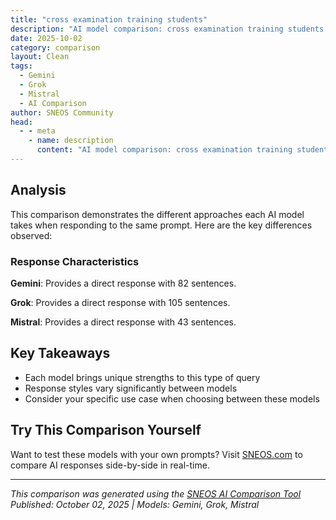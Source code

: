 ```yaml
---
title: "cross examination training students"
description: "AI model comparison: cross examination training students..."
date: 2025-10-02
category: comparison
layout: Clean
tags:
  - Gemini
  - Grok
  - Mistral
  - AI Comparison
author: SNEOS Community
head:
  - - meta
    - name: description
      content: "AI model comparison: cross examination training students..."
---
```


<ChatComparison
  title="cross examination training students"
  prompt="cross examination training students"
  :responses='{
    "Gemini": "Cross-examination training for students is a vital part of legal education and mock trial preparation. Here\u0027s a breakdown of key areas covered and training methods:\n\n**I. Fundamental Principles \u0026 Goals**\n\n*   **Purpose of Cross-Examination:**\n    *   **Discredit the Witness:**  Demonstrate the witness is untruthful, biased, has poor memory, or limited perception.\n    *   **Elicit Favorable Facts:** Extract information from the witness that supports your case or damages the opposing side.\n    *   **Lay the Foundation for Impeachment:** Set up the witness to be contradicted later with prior statements or other evidence.\n    *   **Explore Inconsistencies:** Highlight discrepancies between the witness\u0027s testimony and other evidence or prior statements.\n    *   **Control the Witness:** Maintain control over the witness\u0027s responses and prevent them from elaborating beyond the scope of your questions.\n\n*   **Key Skills:**\n    *   **Preparation:** Thoroughly understanding the facts of the case, the witness\u0027s background, and their potential testimony.\n    *   **Question Formulation:** Crafting clear, concise, and leading questions.\n    *   **Active Listening:** Paying close attention to the witness\u0027s answers to identify inconsistencies or areas for further exploration.\n    *   **Improvisation:** Adapting to unexpected answers and changing your strategy on the fly.\n    *   **Control:** Maintaining composure and directing the flow of the examination.\n    *   **Observation:** Reading the witness\u0027s body language and nonverbal cues.\n    *   **Strategic Thinking:**  Understanding the overall strategy of your case and how the cross-examination contributes to it.\n\n**II. Questioning Techniques**\n\n*   **Leading Questions:**\n    *   Questions that suggest the answer.  Essential for cross-examination.\n    *   Examples:\n        *   \u0022You saw the defendant at the scene, *didn\u0027t you*?\u0022\n        *   \u0022It was raining heavily that night, *wasn\u0027t it*?\u0022\n    *   Purpose: To control the witness and elicit specific information.\n*   **Closed-Ended Questions:**\n    *   Questions that can be answered with a \u0022yes\u0022 or \u0022no.\u0022\n    *   Purpose: To limit the witness\u0027s ability to elaborate and prevent them from volunteering information.\n*   **Open-Ended Questions (Used Strategically):**\n    *   Questions that encourage the witness to provide a narrative response.\n    *   Use sparingly on cross-examination; primarily when you know the answer will be beneficial or to lay a trap.\n    *   Example: \u0022What did you see next?\u0022 (Only if you are confident in the answer)\n*   **Impeachment Techniques:**\n    *   **Prior Inconsistent Statement:** Showing the witness previously said something different.\n        *   *Foundation:* You MUST lay a proper foundation before impeaching:\n            1.  Commit the witness to the statement\n            2.  Credit the prior statement: \u0022Do you recall giving a statement to the police on...?\u0022\n            3.  Disclose the contents of the prior statement: read relevant part to the witness.\n            4.  Impeach\n    *   **Bias:** Demonstrating the witness has a reason to lie or favor one side.\n    *   **Sensory Defect:** Showing the witness\u0027s ability to perceive events was impaired.\n    *   **Reputation for Untruthfulness:** Introducing evidence of the witness\u0027s bad reputation for honesty.\n\n*   **Specific Questioning Strategies:**\n    *   **The \u0022One Fact Per Question\u0022 Rule:** Keep each question focused on a single fact to maintain control.\n    *   **The \u0022Avoid Asking \u0027Why\u0027\u0022 Rule:** \u0022Why\u0022 questions give the witness an opportunity to explain and potentially hurt your case.\n    *   **Use of Prior Testimony (Depositions, Preliminary Hearings):**  Mastering the use of prior testimony to impeach or refresh the witness\u0027s recollection.\n    *   **Echoing:**  Repeating or slightly rephrasing the witness\u0027s previous answer to emphasize a point or expose an inconsistency.\n    *   **Leading to the Inevitable Conclusion:**  Building a sequence of questions that logically leads the witness to a desired conclusion.\n\n**III. Training Methods**\n\n*   **Lectures and Presentations:**  Introducing the principles and techniques of cross-examination.\n*   **Demonstrations:**  Watching experienced attorneys or instructors perform cross-examinations.\n*   **Role-Playing:**  Students practice cross-examining each other in mock trial scenarios.\n    *   Provide detailed fact patterns, witness statements, and potential areas for cross-examination.\n    *   Assign roles of attorneys and witnesses.\n    *   Provide feedback on students\u0027 questioning techniques, control, and overall performance.\n*   **Mock Trials:**  Participating in full mock trials with realistic fact patterns and rules of evidence.\n*   **Videotaping and Review:** Recording student performances and providing feedback on their strengths and weaknesses.\n*   **Critique Sessions:**  Analyzing real-world cross-examinations from trials or hearings.\n*   **Improvisation Exercises:**  Developing the ability to think on their feet and adapt to unexpected situations.\n*   **Guest Speakers:**  Inviting experienced trial attorneys or judges to share their insights and experiences.\n*   **Preparation Drills:**  Focusing on specific aspects of preparation, such as witness analysis, fact investigation, and question drafting.\n*   **Feedback Focus:**\n    *  Content of questions: were they leading? relevant?\n    *  Demeanor:  were they respectful but firm?\n    *  Control:  did they keep the witness on track?\n    *  Clarity: were the questions easily understood?\n    *  Strategy:  did the cross further the case strategy?\n\n**IV. Common Mistakes to Avoid**\n\n*   **Asking Open-Ended Questions When You Don\u0027t Know the Answer:**  Can lead to unexpected and harmful testimony.\n*   **Arguing with the Witness:**  Makes you look aggressive and unprofessional.  Focus on eliciting facts, not debating opinions.\n*   **Asking Questions You Don\u0027t Know the Answer To:**  Always anticipate the possible responses and have a plan for dealing with them.\n*   **Being Unprepared:**  Failing to thoroughly research the facts and the witness\u0027s background.\n*   **Losing Control of the Witness:**  Allowing the witness to ramble or avoid answering the questions.\n*   **Telegraphing Your Intentions:**  Revealing your strategy too early in the examination.\n*   **Over-Cross-Examining:**  Knowing when to stop and avoid belaboring a point.\n*   **Being Unethical:**  Using trickery, misrepresentation, or abusive tactics.\n*   **Ignoring the Jury:**  Remembering that you are ultimately trying to persuade the jury, not just score points against the witness.\n*   **Not Listening:** The most important aspect. You must listen to the answer given and use it to craft your next question.\n\n**V. Ethical Considerations**\n\n*   **Truthfulness:**  Attorneys have a duty to be truthful in their representations to the court and to opposing counsel.\n*   **Fairness:**  Cross-examination should be conducted fairly and without harassment or intimidation.\n*   **Respect for Witnesses:**  Attorneys should treat witnesses with respect, even when they are attempting to discredit them.\n*   **Avoiding Unfair Prejudice:**  Attorneys should avoid asking questions that are designed to unfairly prejudice the jury against the witness.\n\nBy focusing on these principles, techniques, and training methods, students can develop the skills necessary to become effective cross-examiners and advocates. Remember, practice and feedback are essential for mastering this crucial skill.\n",
    "Grok": "Cross-examination training for students, whether in the context of law school, debate clubs, or mock trial programs, is an essential skill-building exercise that sharpens critical thinking, public speaking, and analytical abilities. Cross-examination is the process of questioning a witness or opponent to challenge their credibility, expose inconsistencies, or elicit favorable information. Below is a guide to designing and implementing effective cross-examination training for students:\n\n---\n\n### **1. Understanding the Basics of Cross-Examination**\n**Objective:** Teach students the purpose and structure of cross-examination.\n- **Purpose:** Explain that cross-examination is used to test the reliability of a witness\u2019s testimony, highlight biases, uncover contradictions, or support your case.\n- **Key Principles:**\n  - Ask leading questions (questions that suggest the answer, e.g., \u0022Isn\u2019t it true that...\u0022).\n  - Maintain control of the witness by avoiding open-ended questions.\n  - Focus on key points rather than irrelevant details.\n  - Stay calm and professional, even under pressure.\n- **Context:** Clarify the setting (e.g., courtroom for law students, debate for competitive debaters) and rules (e.g., time limits in mock trials or debate rounds).\n\n**Activity:** Provide students with a short video or transcript of a cross-examination (real or mock) and discuss the techniques used.\n\n---\n\n### **2. Developing Questioning Skills**\n**Objective:** Train students to craft strategic and effective questions.\n- **Types of Questions to Teach:**\n  - **Leading Questions:** Guide the witness to a specific answer (e.g., \u0022You were at the store on Tuesday, correct?\u0022).\n  - **Yes/No Questions:** Limit the witness\u0027s ability to elaborate.\n  - **Impeachment Questions:** Challenge credibility (e.g., \u0022Didn\u2019t you previously say the opposite in your statement?\u0022).\n- **Avoid Pitfalls:**\n  - Asking questions that allow the witness to explain (e.g., \u0022Why did you...\u0022).\n  - Losing focus by asking irrelevant or too many questions.\n- **Listening Skills:** Emphasize the importance of active listening to detect inconsistencies or opportunities to press further.\n\n**Activity:** Provide a mock witness statement. Have students write 5-10 leading questions to challenge the witness\u2019s story. Discuss their questions as a group to refine them.\n\n---\n\n### **3. Practicing Control and Demeanor**\n**Objective:** Teach students to maintain composure and control during cross-examination.\n- **Control the Witness:** Train students to interrupt politely if a witness gives long-winded answers or evades the question (e.g., \u0022Thank you, but please answer yes or no.\u0022).\n- **Stay Professional:** Emphasize the importance of tone, body language, and avoiding aggressive or sarcastic behavior.\n- **Adaptability:** Encourage students to adjust their approach based on the witness\u2019s responses.\n\n**Activity:** Role-play a cross-examination where one student is a cooperative witness and another is evasive. Switch roles to practice handling different types of witnesses.\n\n---\n\n### **4. Building a Strategy**\n**Objective:** Help students understand how to prepare for cross-examination strategically.\n- **Preparation Steps:**\n  - Review all evidence, witness statements, and prior testimony to identify weaknesses or contradictions.\n  - Anticipate the witness\u2019s likely responses and prepare follow-up questions.\n  - Focus on 2-3 key objectives (e.g., discredit a witness, confirm a fact, expose a lie).\n- **Organize Questions:** Teach students to structure their questions logically (e.g., start with easy yes/no questions to build rhythm, then move to harder, more probing questions).\n\n**Activity:** Provide students with a case file or debate resolution. Ask them to outline a cross-examination strategy, identifying their goals and key questions.\n\n---\n\n### **5. Handling Objections and Rules**\n**Objective:** Familiarize students with courtroom or debate rules and how to respond to objections.\n- **Common Objections:**\n  - Irrelevant: Question is not pertinent to the case.\n  - Argumentative: Question is meant to provoke rather than elicit information.\n  - Hearsay: Question asks for information not based on the witness\u2019s direct knowledge.\n- **Response to Objections:** Teach students to rephrase questions or justify their line of questioning when appropriate.\n\n**Activity:** Conduct a mock cross-examination with a third student or instructor acting as a judge. Introduce objections during the questioning to simulate a realistic environment.\n\n---\n\n### **6. Mock Trials and Simulations**\n**Objective:** Provide hands-on practice in a realistic setting.\n- **Set Up Scenarios:**\n  - Create or use pre-existing mock trial cases with witness affidavits and evidence.\n  - Assign roles (attorney, witness, judge) and rotate so all students experience cross-examination.\n- **Feedback:** After each simulation, provide constructive feedback on question phrasing, strategy, demeanor, and handling of objections.\n- **Time Limits:** Enforce realistic time constraints to mimic real courtroom or debate settings.\n\n**Activity:** Organize a full mock trial or debate round where students perform cross-examinations. Record the session (if possible) for review and self-assessment.\n\n---\n\n### **7. Peer and Self-Evaluation**\n**Objective:** Encourage reflective learning and improvement.\n- **Peer Feedback:** After each cross-examination, have peers provide feedback on strengths and areas for improvement.\n- **Self-Reflection:** Ask students to evaluate their own performance, focusing on what went well and what they would change.\n- **Instructor Guidance:** Provide actionable suggestions and highlight examples of effective techniques.\n\n**Activity:** Use a rubric to evaluate cross-examination performance based on clarity of questions, control of witness, strategic focus, and professionalism.\n\n---\n\n### **8. Resources for Cross-Examination Training**\n- **Books and Guides:**\n  - *\u0022Trial Advocacy: Planning, Analysis, and Strategy\u0022* by Marilyn J. Berger (for law students).\n  - *\u0022Winning at Trial\u0022* by D. Shane Read.\n- **Online Resources:**\n  - National Institute for Trial Advocacy (NITA) offers materials and workshops.\n  - YouTube channels with mock trial videos or real courtroom cross-examinations.\n- **Organizations and Competitions:**\n  - Participate in or observe mock trial competitions (e.g., American Mock Trial Association for college students).\n  - Join debate clubs or programs like the National Speech and Debate Association (NSDA).\n\n---\n\n### **Tips for Instructors**\n- **Start Simple:** Begin with basic scenarios and short cross-examinations before moving to complex cases.\n- **Encourage Confidence:** Build students\u2019 confidence by starting with supportive, low-stakes environments.\n- **Diverse Scenarios:** Use varied cases or topics to expose students to different challenges (e.g., hostile witnesses, technical evidence).\n- **Real-World Examples:** Share clips or anecdotes from real trials or debates to show effective (and ineffective) cross-examination techniques.\n\n---\n\nBy combining theory, strategy, and practical exercises, cross-examination training equips students with critical skills that are valuable not only in legal or debate settings but also in everyday problem-solving and communication. Tailor the training to the students\u2019 experience level and goals, whether they are preparing for a career in law, a debate tournament, or simply personal development.",
    "Mistral": "Cross-examination is a crucial skill for law students, especially those interested in litigation and trial advocacy. Here are some steps and tips to help students train effectively for cross-examination:\n\n### 1. **Understand the Basics**\n   - **Purpose**: The primary goal of cross-examination is to challenge the witness\u0027s testimony, expose inconsistencies, and elicit information that supports your case.\n   - **Structure**: Cross-examination typically involves leading questions, which suggest the answer you want the witness to give.\n\n### 2. **Preparation**\n   - **Know the Case**: Thoroughly understand the facts, legal issues, and evidence related to the case.\n   - **Research the Witness**: Gather as much information as possible about the witness, including their background, credibility, and any potential biases.\n   - **Prepare Questions**: Draft a series of leading questions that will guide the witness to the answers you want.\n\n### 3. **Practice Techniques**\n   - **Leading Questions**: Practice asking questions that suggest the answer. For example, \u0022Isn\u0027t it true that you were at the scene of the crime at 8 PM?\u0022\n   - **Impeachment**: Learn how to impeach a witness by showing inconsistencies in their testimony or by using prior statements.\n   - **Control the Witness**: Maintain control over the witness by asking short, direct questions and not allowing them to elaborate.\n\n### 4. **Role-Playing**\n   - **Mock Trials**: Participate in mock trials where you can practice cross-examining witnesses in a simulated courtroom setting.\n   - **Feedback**: Seek feedback from professors, peers, and legal professionals to improve your technique.\n\n### 5. **Observe and Learn**\n   - **Watch Experts**: Observe experienced attorneys conducting cross-examinations in real court cases or through recorded trials.\n   - **Analyze Techniques**: Pay attention to the strategies and techniques used by successful trial lawyers.\n\n### 6. **Develop Confidence**\n   - **Practice Regularly**: The more you practice, the more comfortable you will become with the process.\n   - **Stay Calm**: Learn to stay calm and composed under pressure, as cross-examination can be intense.\n\n### 7. **Ethical Considerations**\n   - **Respect the Witness**: Always treat the witness with respect, even if you are challenging their testimony.\n   - **Avoid Harassment**: Do not engage in harassing or intimidating behavior; focus on the facts and the evidence.\n\n### 8. **Use Technology**\n   - **Video Recordings**: Record your practice sessions and review them to identify areas for improvement.\n   - **Online Resources**: Utilize online resources, tutorials, and webinars to enhance your understanding and skills.\n\n### 9. **Join Advocacy Groups**\n   - **Moot Court**: Participate in moot court competitions to gain practical experience.\n   - **Trial Advocacy Clubs**: Join trial advocacy clubs or organizations that focus on developing litigation skills.\n\n### 10. **Continuous Learning**\n   - **Read Books**: Read books and articles on cross-examination techniques and strategies.\n   - **Attend Workshops**: Participate in workshops and seminars focused on trial advocacy and cross-examination.\n\n### Sample Questions for Practice\n1. **Establishing Facts**: \u0022Isn\u0027t it true that you were at the scene of the crime at 8 PM?\u0022\n2. **Challenging Credibility**: \u0022Didn\u0027t you previously testify that you saw the defendant at 9 PM, not 8 PM?\u0022\n3. **Exposing Bias**: \u0022Isn\u0027t it true that you have a personal relationship with the plaintiff?\u0022\n4. **Clarifying Details**: \u0022Can you confirm that you did not see anyone else at the scene?\u0022\n\nBy following these steps and tips, law students can develop the skills necessary to conduct effective cross-examinations and become confident trial advocates."
  }'
  published-date="03:02"
/>

## Analysis

This comparison demonstrates the different approaches each AI model takes when responding to the same prompt. Here are the key differences observed:

### Response Characteristics

**Gemini**: Provides a direct response with 82 sentences. 

**Grok**: Provides a direct response with 105 sentences. 

**Mistral**: Provides a direct response with 43 sentences. 

## Key Takeaways

- Each model brings unique strengths to this type of query
- Response styles vary significantly between models
- Consider your specific use case when choosing between these models

## Try This Comparison Yourself

Want to test these models with your own prompts? Visit [SNEOS.com](https://sneos.com) to compare AI responses side-by-side in real-time.

---

*This comparison was generated using the [SNEOS AI Comparison Tool](https://sneos.com)*
*Published: October 02, 2025 | Models: Gemini, Grok, Mistral*
